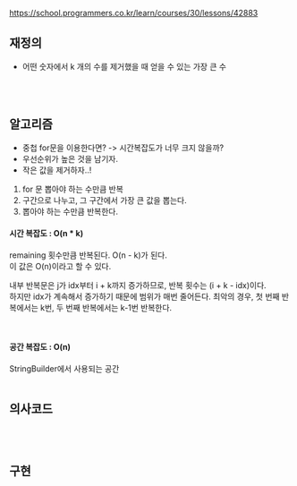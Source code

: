 https://school.programmers.co.kr/learn/courses/30/lessons/42883

## 재정의 
- 어떤 숫자에서 k 개의 수를 제거했을 때 얻을 수 있는 가장 큰 수

 
<br><br>



## 알고리즘
- 중첩 for문을 이용한다면? -> 시간복잡도가 너무 크지 않을까?
- 우선순위가 높은 것을 남기자.
- 작은 값을 제거하자..!


1. for 문 뽑아야 하는 수만큼 반복
2. 구간으로 나누고, 그 구간에서 가장 큰 값을 뽑는다.
5. 뽑아야 하는 수만큼 반복한다. 

#### 시간 복잡도 : O(n * k)
remaining 횟수만큼 반복된다. O(n - k)가 된다.    
이 값은 O(n)이라고 할 수 있다.   

내부 반복문은 j가 idx부터 i + k까지 증가하므로, 반복 횟수는 (i + k - idx)이다.  
하지만 idx가 계속해서 증가하기 때문에 범위가 매번 줄어든다. 최악의 경우, 첫 번째 반복에서는 k번, 두 번째 반복에서는 k-1번 반복한다.  

<br>

#### 공간 복잡도 : O(n)
StringBuilder에서 사용되는 공간
<br><br>


## 의사코드



<br><br>


## 구현



<br><br>
